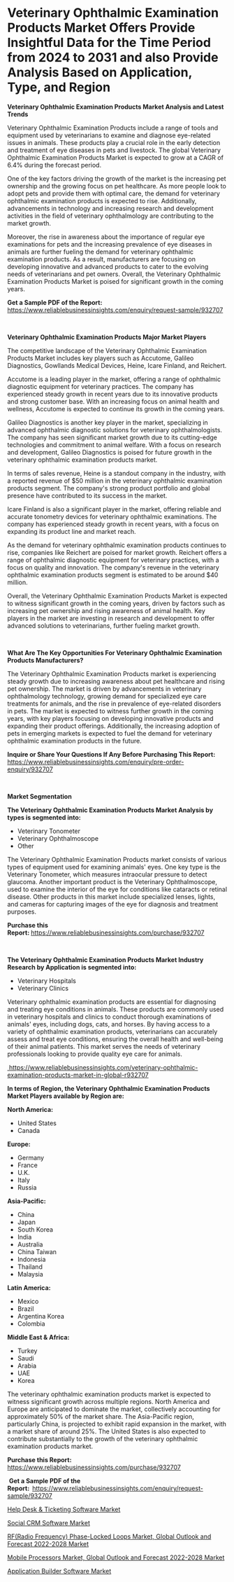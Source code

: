 <p><h1>Veterinary Ophthalmic Examination Products Market Offers Provide Insightful Data for the Time Period from 2024 to 2031 and also Provide Analysis Based on Application, Type, and Region</h1></p><p><strong>Veterinary Ophthalmic Examination Products Market Analysis and Latest Trends</strong></p>
<p><p>Veterinary Ophthalmic Examination Products include a range of tools and equipment used by veterinarians to examine and diagnose eye-related issues in animals. These products play a crucial role in the early detection and treatment of eye diseases in pets and livestock. The global Veterinary Ophthalmic Examination Products Market is expected to grow at a CAGR of 6.4% during the forecast period. </p><p>One of the key factors driving the growth of the market is the increasing pet ownership and the growing focus on pet healthcare. As more people look to adopt pets and provide them with optimal care, the demand for veterinary ophthalmic examination products is expected to rise. Additionally, advancements in technology and increasing research and development activities in the field of veterinary ophthalmology are contributing to the market growth.</p><p>Moreover, the rise in awareness about the importance of regular eye examinations for pets and the increasing prevalence of eye diseases in animals are further fueling the demand for veterinary ophthalmic examination products. As a result, manufacturers are focusing on developing innovative and advanced products to cater to the evolving needs of veterinarians and pet owners. Overall, the Veterinary Ophthalmic Examination Products Market is poised for significant growth in the coming years.</p></p>
<p><strong>Get a Sample PDF of the Report:&nbsp;</strong> <a href="https://www.reliablebusinessinsights.com/enquiry/request-sample/932707">https://www.reliablebusinessinsights.com/enquiry/request-sample/932707</a></p>
<p>&nbsp;</p>
<p><strong>Veterinary Ophthalmic Examination Products Major Market Players</strong></p>
<p><p>The competitive landscape of the Veterinary Ophthalmic Examination Products Market includes key players such as Accutome, Galileo Diagnostics, Gowllands Medical Devices, Heine, Icare Finland, and Reichert.</p><p>Accutome is a leading player in the market, offering a range of ophthalmic diagnostic equipment for veterinary practices. The company has experienced steady growth in recent years due to its innovative products and strong customer base. With an increasing focus on animal health and wellness, Accutome is expected to continue its growth in the coming years.</p><p>Galileo Diagnostics is another key player in the market, specializing in advanced ophthalmic diagnostic solutions for veterinary ophthalmologists. The company has seen significant market growth due to its cutting-edge technologies and commitment to animal welfare. With a focus on research and development, Galileo Diagnostics is poised for future growth in the veterinary ophthalmic examination products market.</p><p>In terms of sales revenue, Heine is a standout company in the industry, with a reported revenue of $50 million in the veterinary ophthalmic examination products segment. The company's strong product portfolio and global presence have contributed to its success in the market.</p><p>Icare Finland is also a significant player in the market, offering reliable and accurate tonometry devices for veterinary ophthalmic examinations. The company has experienced steady growth in recent years, with a focus on expanding its product line and market reach.</p><p>As the demand for veterinary ophthalmic examination products continues to rise, companies like Reichert are poised for market growth. Reichert offers a range of ophthalmic diagnostic equipment for veterinary practices, with a focus on quality and innovation. The company's revenue in the veterinary ophthalmic examination products segment is estimated to be around $40 million.</p><p>Overall, the Veterinary Ophthalmic Examination Products Market is expected to witness significant growth in the coming years, driven by factors such as increasing pet ownership and rising awareness of animal health. Key players in the market are investing in research and development to offer advanced solutions to veterinarians, further fueling market growth.</p></p>
<p>&nbsp;</p>
<p><strong>What Are The Key Opportunities For Veterinary Ophthalmic Examination Products Manufacturers?</strong></p>
<p><p>The Veterinary Ophthalmic Examination Products market is experiencing steady growth due to increasing awareness about pet healthcare and rising pet ownership. The market is driven by advancements in veterinary ophthalmology technology, growing demand for specialized eye care treatments for animals, and the rise in prevalence of eye-related disorders in pets. The market is expected to witness further growth in the coming years, with key players focusing on developing innovative products and expanding their product offerings. Additionally, the increasing adoption of pets in emerging markets is expected to fuel the demand for veterinary ophthalmic examination products in the future.</p></p>
<p><strong>Inquire or Share Your Questions If Any Before Purchasing This Report:</strong> <a href="https://www.reliablebusinessinsights.com/enquiry/pre-order-enquiry/932707">https://www.reliablebusinessinsights.com/enquiry/pre-order-enquiry/932707</a></p>
<p>&nbsp;</p>
<p><strong>Market Segmentation</strong></p>
<p><strong>The Veterinary Ophthalmic Examination Products Market Analysis by types is segmented into:</strong></p>
<p><ul><li>Veterinary Tonometer</li><li>Veterinary Ophthalmoscope</li><li>Other</li></ul></p>
<p><p>The Veterinary Ophthalmic Examination Products market consists of various types of equipment used for examining animals' eyes. One key type is the Veterinary Tonometer, which measures intraocular pressure to detect glaucoma. Another important product is the Veterinary Ophthalmoscope, used to examine the interior of the eye for conditions like cataracts or retinal disease. Other products in this market include specialized lenses, lights, and cameras for capturing images of the eye for diagnosis and treatment purposes.</p></p>
<p><strong>Purchase this Report:&nbsp;</strong><a href="https://www.reliablebusinessinsights.com/purchase/932707">https://www.reliablebusinessinsights.com/purchase/932707</a></p>
<p>&nbsp;</p>
<p><strong>The Veterinary Ophthalmic Examination Products Market Industry Research by Application is segmented into:</strong></p>
<p><ul><li>Veterinary Hospitals</li><li>Veterinary Clinics</li></ul></p>
<p><p>Veterinary ophthalmic examination products are essential for diagnosing and treating eye conditions in animals. These products are commonly used in veterinary hospitals and clinics to conduct thorough examinations of animals' eyes, including dogs, cats, and horses. By having access to a variety of ophthalmic examination products, veterinarians can accurately assess and treat eye conditions, ensuring the overall health and well-being of their animal patients. This market serves the needs of veterinary professionals looking to provide quality eye care for animals.</p></p>
<p><a href="https://www.reliablebusinessinsights.com/veterinary-ophthalmic-examination-products-market-in-global-r932707">&nbsp;https://www.reliablebusinessinsights.com/veterinary-ophthalmic-examination-products-market-in-global-r932707</a></p>
<p><strong>In terms of Region, the Veterinary Ophthalmic Examination Products Market Players available by Region are:</strong></p>
<p>
    <p> <strong> North America: </strong>
        <ul>
            <li>United States</li>
            <li>Canada</li>
        </ul>
        </p> 
    <p> <strong> Europe: </strong>
        <ul>
            <li>Germany</li>
            <li>France</li>
            <li>U.K.</li>
            <li>Italy</li>
            <li>Russia</li>
        </ul>
        </p> 
    <p> <strong> Asia-Pacific: </strong>
        <ul>
            <li>China</li>
            <li>Japan</li>
            <li>South Korea</li>
            <li>India</li>
            <li>Australia</li>
            <li>China Taiwan</li>
            <li>Indonesia</li>
            <li>Thailand</li>
            <li>Malaysia</li>
        </ul>
        </p> 
    <p> <strong> Latin America: </strong>
        <ul>
            <li>Mexico</li>
            <li>Brazil</li>
            <li>Argentina Korea</li>
            <li>Colombia</li>
        </ul>
        </p> 
    <p> <strong> Middle East & Africa: </strong>
        <ul>
            <li>Turkey</li>
            <li>Saudi</li>
            <li>Arabia</li>
            <li>UAE</li>
            <li>Korea</li>
        </ul>
    </p>
    </p>
<p><p>The veterinary ophthalmic examination products market is expected to witness significant growth across multiple regions. North America and Europe are anticipated to dominate the market, collectively accounting for approximately 50% of the market share. The Asia-Pacific region, particularly China, is projected to exhibit rapid expansion in the market, with a market share of around 25%. The United States is also expected to contribute substantially to the growth of the veterinary ophthalmic examination products market.</p></p>
<p><strong>Purchase this Report: </strong><a href="https://www.reliablebusinessinsights.com/purchase/932707">https://www.reliablebusinessinsights.com/purchase/932707</a></p>
<p>&nbsp;<strong>Get a Sample PDF of the Report:&nbsp;&nbsp;</strong><a href="https://www.reliablebusinessinsights.com/enquiry/request-sample/932707">https://www.reliablebusinessinsights.com/enquiry/request-sample/932707</a></p>
<p><strong></strong></p>
<p><p><a href="https://medium.com/@tyleolden34345/exploring-help-desk-ticketing-software-market-dynamics-global-trends-and-future-growth-prospects-cb5ea46f824a">Help Desk & Ticketing Software Market</a></p><p><a href="https://medium.com/@tyleolden34345/social-crm-software-market-trends-a-detailed-study-of-its-market-segmentation-and-analyzing-the-4ccb61b18a81">Social CRM Software Market</a></p><p><a href="https://issuu.com/reportprime-2/docs/rfradio-frequency-phase-locked-loop_71d3e1aeada1ff">RF(Radio Frequency) Phase-Locked Loops Market, Global Outlook and Forecast 2022-2028 Market</a></p><p><a href="https://issuu.com/reportprime-2/docs/mobile-processors-market-global-out_ee365f773c6e1b">Mobile Processors Market, Global Outlook and Forecast 2022-2028 Market</a></p><p><a href="https://medium.com/@tyleolden34345/application-builder-software-market-research-report-exploring-market-size-and-revenue-analysis-for-2a0bd4898b26">Application Builder Software Market</a></p></p>